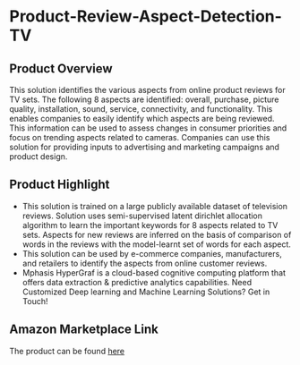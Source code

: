 # Product-Review-Aspect-Detection-TV
## Product Overview

This solution identifies the various aspects from online product reviews for TV sets. The following 8 aspects are identified: overall, purchase, picture quality, installation, sound, service, connectivity, and functionality. This enables companies to easily identify which aspects are being reviewed. This information can be used to assess changes in consumer priorities and focus on trending aspects related to cameras. Companies can use this solution for providing inputs to advertising and marketing campaigns and product design.

## Product Highlight
* This solution is trained on a large publicly available dataset of television reviews. Solution uses semi-supervised latent dirichlet allocation algorithm to learn the important keywords for 8 aspects related to TV sets. Aspects for new reviews are inferred on the basis of comparison of words in the reviews with the model-learnt set of words for each aspect.
* This solution can be used by e-commerce companies, manufacturers, and retailers to identify the aspects from online customer reviews.
* Mphasis HyperGraf is a cloud-based cognitive computing platform that offers data extraction & predictive analytics capabilities. Need Customized Deep learning and Machine Learning Solutions? Get in Touch!

## Amazon Marketplace Link
The product can be found [here](https://aws.amazon.com/marketplace/)
